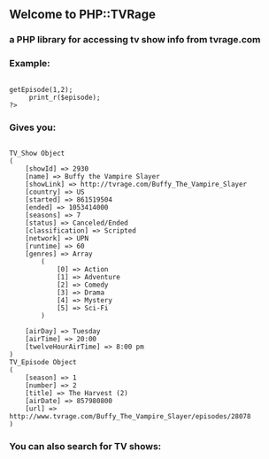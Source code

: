 Welcome to PHP::TVRage 
----------------------
### a PHP library for accessing tv show info from tvrage.com

### Example:
<pre><code>
<?php
     include('TVRage.php');

     $show = TV_Shows::findById('2930');
     print_r($show);
     $episode = $show->getEpisode(1,2);
     print_r($episode);
?>
</code></pre>

### Gives you:
<pre><code>
TV_Show Object
(
    [showId] => 2930
    [name] => Buffy the Vampire Slayer
    [showLink] => http://tvrage.com/Buffy_The_Vampire_Slayer
    [country] => US
    [started] => 861519504
    [ended] => 1053414000
    [seasons] => 7
    [status] => Canceled/Ended
    [classification] => Scripted
    [network] => UPN
    [runtime] => 60
    [genres] => Array
        (
            [0] => Action
            [1] => Adventure
            [2] => Comedy
            [3] => Drama
            [4] => Mystery
            [5] => Sci-Fi
        )
        
    [airDay] => Tuesday
    [airTime] => 20:00
    [twelveHourAirTime] => 8:00 pm
)
TV_Episode Object
(
    [season] => 1
    [number] => 2
    [title] => The Harvest (2)
    [airDate] => 857980800
    [url] => http://www.tvrage.com/Buffy_The_Vampire_Slayer/episodes/28078
)
</code></pre>

### You can also search for TV shows:
<code>
<?php
    $shows = TV_Shows::search("90210");
    //returns an array of TV_Show objects with 90210 in their title
?>
</code>

